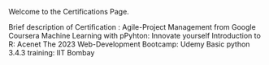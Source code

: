 Welcome to the Certifications Page.

Brief description of Certification : 
  Agile-Project Management from Google Coursera
  Machine Learning with pPyhton: Innovate yourself
  Introduction to R: Acenet
  The 2023 Web-Development Bootcamp: Udemy
  Basic python 3.4.3 training: IIT Bombay
  
